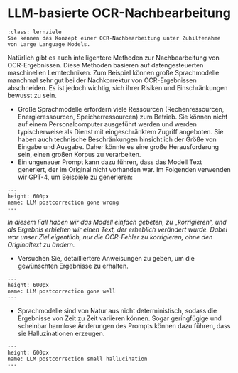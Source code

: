 # LLM-basierte OCR-Nachbearbeitung
```{admonition} Feinlernziel(e) dieses Kapitels
:class: lernziele
Sie kennen das Konzept einer OCR-Nachbearbeitung unter Zuhilfenahme von Large Language Models.
```

Natürlich gibt es auch intelligentere Methoden zur Nachbearbeitung von OCR-Ergebnissen. Diese Methoden basieren auf datengesteuerten maschinellen Lerntechniken. Zum Beispiel können große Sprachmodelle manchmal sehr gut bei der Nachkorrektur von OCR-Ergebnissen abschneiden. Es ist jedoch wichtig, sich ihrer Risiken und Einschränkungen bewusst zu sein.

* Große Sprachmodelle erfordern viele Ressourcen (Rechenressourcen, Energieressourcen, Speicherressourcen) zum Betrieb. Sie können nicht auf einem Personalcomputer ausgeführt werden und werden typischerweise als Dienst mit eingeschränktem Zugriff angeboten. Sie haben auch technische Beschränkungen hinsichtlich der Größe von Eingabe und Ausgabe. Daher könnte es eine große Herausforderung sein, einen großen Korpus zu verarbeiten.
* Ein ungenauer Prompt kann dazu führen, dass das Modell Text generiert, der im Original nicht vorhanden war. Im Folgenden verwenden wir GPT-4, um Beispiele zu generieren:

```{figure} ../book_images/llm_postcorr_bad.png
---
height: 600px
name: LLM postcorrection gone wrong
---
```

*In diesem Fall haben wir das Modell einfach gebeten, zu „korrigieren“, und als Ergebnis erhielten wir einen Text, der erheblich verändert wurde. Dabei war unser Ziel eigentlich, nur die OCR-Fehler zu korrigieren, ohne den Originaltext zu ändern.*

* Versuchen Sie, detailliertere Anweisungen zu geben, um die gewünschten Ergebnisse zu erhalten.

```{figure} ../book_images/llm_postcorr_good.png
---
height: 600px
name: LLM postcorrection gone well
---
```
* Sprachmodelle sind von Natur aus nicht deterministisch, sodass die Ergebnisse von Zeit zu Zeit variieren können. Sogar geringfügige und scheinbar harmlose Änderungen des Prompts können dazu führen, dass sie Halluzinationen erzeugen.


```{figure} ../book_images/llm_postcorr_hallucinates.png
---
height: 600px
name: LLM postcorrection small hallucination
---
```



